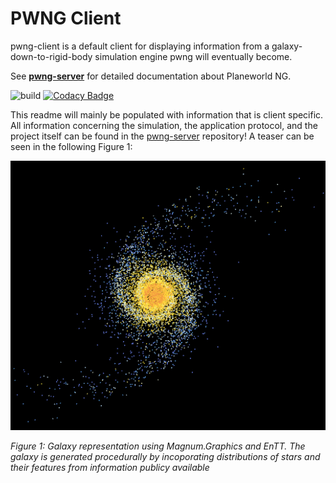 # PWNG Client

pwng-client is a default client for displaying information from a galaxy-down-to-rigid-body simulation engine pwng will eventually become.

See **[pwng-server](https://github.com/planeworld/pwng-server)** for detailed documentation about Planeworld NG.

![build](https://github.com/planeworld/pwng-client/actions/workflows/ci.yml/badge.svg)
[![Codacy Badge](https://app.codacy.com/project/badge/Grade/8d8325f947844b9f86d0947d28b6692f)](https://www.codacy.com/gh/planeworld/pwng-client/dashboard?utm_source=github.com&amp;utm_medium=referral&amp;utm_content=planeworld/pwng-client&amp;utm_campaign=Badge_Grade)

This readme will mainly be populated with information that is client specific. All information concerning the simulation, the application protocol, and the project itself can be found in the [pwng-server](https://github.com/planeworld/pwng-server) repository! A teaser can be seen in the following Figure 1:

![Very early galaxy representation](screenshots/galaxy_2021-04-09.png?raw=true)

*Figure 1: Galaxy representation using Magnum.Graphics and EnTT. The galaxy is generated procedurally by incoporating distributions of stars and their features from information publicy available*
